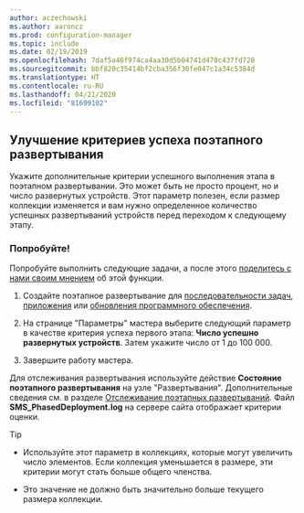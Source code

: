 ```yaml
---
author: aczechowski
ms.author: aaroncz
ms.prod: configuration-manager
ms.topic: include
ms.date: 02/19/2019
ms.openlocfilehash: 7daf5a46f974ca4aa30d5b04741d478c437fd728
ms.sourcegitcommit: bbf820c35414bf2cba356f30fe047c1a34c5384d
ms.translationtype: HT
ms.contentlocale: ru-RU
ms.lasthandoff: 04/21/2020
ms.locfileid: "81699102"
---
```

## <a name="improvement-to-phased-deployment-success-criteria"></a><a name="bkmk_pod"></a> Улучшение критериев успеха поэтапного развертывания
<!--3555946-->

Укажите дополнительные критерии успешного выполнения этапа в поэтапном развертывании. Это может быть не просто процент, но и число развернутых устройств. Этот параметр полезен, если размер коллекции изменяется и вам нужно определенное количество успешных развертываний устройств перед переходом к следующему этапу.


### <a name="try-it-out"></a>Попробуйте!

Попробуйте выполнить следующие задачи, а после этого [поделитесь с нами своим мнением](../../../../understand/find-help.md#product-feedback) об этой функции.

1. Создайте поэтапное развертывание для [последовательности задач](../../../../../osd/deploy-use/create-phased-deployment-for-task-sequence.md), [приложения](../../../../../osd/deploy-use/create-phased-deployment-for-task-sequence.md?toc=/sccm/app/toc.json&bc=/sccm/app/breadcrumb/toc.json) или [обновления программного обеспечения](../../../../../osd/deploy-use/create-phased-deployment-for-task-sequence.md?toc=/sccm/sum/toc.json&bc=/sccm/sum/breadcrumb/toc.json).  

2. На странице "Параметры" мастера выберите следующий параметр в качестве критерия успеха первого этапа: **Число успешно развернутых устройств**. Затем укажите число от 1 до 100 000.  

3. Завершите работу мастера.  

Для отслеживания развертывания используйте действие **Состояние поэтапного развертывания** на узле "Развертывания". Дополнительные сведения см. в разделе [Отслеживание поэтапных развертываний](../../../../../osd/deploy-use/manage-monitor-phased-deployments.md#bkmk_monitor). Файл **SMS_PhasedDeployment.log** на сервере сайта отображает критерии оценки.

> [!Tip]  
> - Используйте этот параметр в коллекциях, которые могут увеличить число элементов. Если коллекция уменьшается в размере, эти критерии могут стать больше общего членства. 
> 
> - Это значение не должно быть значительно больше текущего размера коллекции.  

